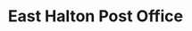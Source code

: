 ---
title: "East Halton Post Office"
url: /immingham/east-halton-post-office/
shop: Lebensmittel
---